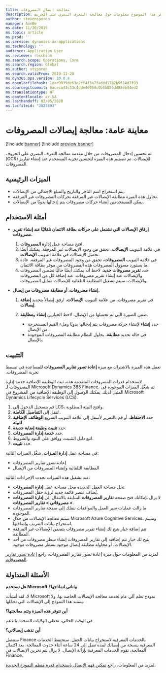 ```yaml
---
title: معالجة إيصال المصروفات
description: يوفر هذا الموضوع معلومات حول معالجة التعرف البصري على الحرىف (OCR) للإيصالات. تم تصميم هذه الميزة لتحسين تجربة المستخدم عند إنشاء تقارير المصروفات في Microsoft Dynamics 365 Finance.
author: stevensporen
manager: AnnBe
ms.date: 11/20/2019
ms.topic: article
ms.prod: ''
ms.service: dynamics-ax-applications
ms.technology: ''
audience: Application User
ms.reviewer: roschlom
ms.search.scope: Operations, Core
ms.search.region: Global
ms.author: stsporen
ms.search.validFrom: 2019-11-20
ms.dyn365.ops.version: 10.0.8
ms.openlocfilehash: 1ead9039de63e2cf4f3a7faddd1702b9614d7f99
ms.sourcegitcommit: 6aceca43c53c4dde46954c0b6b855d488eb44ed2
ms.translationtype: HT
ms.contentlocale: ar-SA
ms.lasthandoff: 02/05/2020
ms.locfileid: "3027893"
---
```

# <a name="public-preview-expense-receipt-processing"></a>معاينة عامة: معالجة إيصالات المصروفات

[!include [banner](../includes/banner.md)]
[!include [preview banner](../includes/preview-banner.md)]


تم تحسين إدخال المصروفات من خلال مقدمة معالجة التعرف البصري على الحروف (OCR) للإيصالات. تم تصميم هذه الميزة لتحسين تجربة المستخدم عند إنشاء تقارير المصروفات.

## <a name="key-features"></a>الميزات الرئيسية

- يتم استخراج اسم التاجر والتاريخ والمبلغ الإجمالي من الإيصالات.
- تحاول هذه الميزة مطابقة الإيصالات غير المرفقة بحركات المصروفات غير المرفقة.
- يمكن للمستخدمين إنشاء حركات مصروفات يتم إدخالها يدويًا من الإيصالات.

## <a name="usage-examples"></a>أمثلة الاستخدام

- **إرفاق الإيصالات التي تشتمل على حركات بطاقة الائتمان تلقائيًا عند إنشاء تقرير مصروفات.**

    1. افتح مساحة عمل **إدارة المصروفات**.
    2. في علامة التبويب **الإيصالات**، تحقق من وجود الإيصالات غير المرفقة. يمكنك أيضًا تحميل الإيصالات في علامة التبويب **الإيصالات**.
    3. في علامة التبويب **المصروفات**، تحقق من وجود المصروفات غير المرفقة. عادة ما يستورد مسؤول المصروفات هذه المصروفات من موفر بطاقة الائتمان.
    4. حدد  **تقرير مصروفات جديد**. لاحظ أنه يمكنك أيضًا حاليًا تضمين المصروفات والإيصالات عند إنشاء تقرير مصروفات. عند إضافة كل من المصروفات والإيصالات، سيتم تشغيل المطابقة التلقائية للإيصالات مقابل المصروفات.

- **إنشاء مصروفات، أو مطابقة مصروفات من إيصال.**

    1. في تقرير مصروفات، من علامة التبويب **الإيصالات**، ارفق إيصالاً بتحديد **إضافة إيصالات**.
    2. ضمن الصورة التي تم تحميلها من الإيصال، لاحظ الخيارين **إنشاء** و**مطابقة**.

        - حدد **إنشاء** لإنشاء حركة مصروفات يتم إدخالها يدويًا وملء القيم المستخرجة من الإيصال.
        - في حالة تحديد **مطابقة**، يحاول النظام مطابقة المصروفات الموجودة بالإيصال.

## <a name="installation"></a>التثبيت

تعمل هذه الميزة بالاشتراك مع ميزة **‏‫إعادة تصور تقارير المصروفات** للمساعدة في تبسيط تجربة المصروفات.

لاستخدام قدرات المصروفات المتقدمة هذه، ثبت الوظيفة الإضافية خدمة إدارة المصروفات لـ Microsoft Dynamics 365 Finance، ثم شغَّل الميزات الموجودة في المثيل لديك. يمكنك الوصول إلى الوظيفة الإضافية من المشروع في Microsoft Dynamics Lifecycle Services (LCS).

1. قم بتسجيل الدخول إلى LCS، وافتح البيئة المطلوبة.
2. انتقل إلى **التفاصيل الكاملة**.
3. حدد **الاحتفاظ**، أو قم بالتمرير لأسفل إلى علامة التبويب السريع **الوظائف الإضافية للبيئة**.
4. حدد **تثبيت وظيفة إضاية جديدة**.
5. حدد **خدمة إدارة المصروفات**.
6. اتبع دليل التثبيت، ووافق علي البنود والشروط.
7. حدد **تثبيت**.

في مساحة عمل **إدارة الميزات**، شغَّل الميزات التالية:

- إعادة تصور تقارير المصروفات
- المطابقة التلقائية وإنشاء المصروفات من الإيصال

عند تشغيل هذه الميزات تحدث الإجراءات التالية:

- تحل مساحة العمل الجديدة محل مساحة عمل **إدارة المصروفات**.
- يُضاف عنصر قائمة جديد لرؤية حقل المصروفات.
- لا يزال بإمكانك فتح صفحة **تقارير المصروفات** السابقة بالانتقال إلى **إدارة المصروفات > مصروفاتي > تقارير المصروفات**.
- ما زالت عمليات سير العمل والموافقات تنقلك إلى صفحة تقارير المصروفات الموجودة.
- ستتم معالجة الإيصالات من خلال Microsoft Azure Cognitive Services، وسيتم استخراج بيانات التعريف وإضافتها.
- تتم إضافة خيار يتيح لك إنشاء تقرير مصروفات يتضمن الإيصالات غير المرفقة المطابقة.
- يتيح لك خيار تتم إضافته إلى تقارير المصروفات إنشاء سطر مصروفات من أحد الإيصالات، أو محاولة مطابقة إيصال موجود بسطر مصروفات موجود.

لمزيد من المعلومات حول ميزة ‏‫إعادة تصور تقارير المصروفات‬، راجع [‏‫إعادة تصور تقارير المصروفات‬](ExpenseWorkspaceNew.md).

## <a name="frequently-asked-questions"></a>الأسئلة المتداولة

**هل تستخدم Microsoft بياناتي لنماذجها؟**

لا، لقد أنشأت Microsoft نموذج تعلم آلي عام لخدمة معالجة الإيصالات الخاصة بها. ولا يستند هذا النموذج إلى الإيصالات التي تحمِّلها.

**أين تتوفر هذه الميزة وتتم معالجتها؟**

في الوقت الحالي، تحظى الولايات المتحدة بالدعم.

**أين تذهب إيصالاتي؟**

ستتصل Finance بالخدمات المعرفية لاستخراج بيانات الحقل. ستحتفظ الخدمات المعرفية بنسخة من إيصالك لمدة تصل إلى 24 ساعة أثناء حدوث المعالجة. بعد اكتمال المعالجة، تقوم الخدمات المعرفية بإزالة الإيصال. لا يزال يتم تخزين الإيصالات في Finance.

لمزيد من المعلومات، راجع [تمكين فهم الإيصال باستخدام قدرة منظم النموذج الجديدة](https://azure.microsoft.com/blog/enable-receipt-understanding-with-form-recognizer-s-new-capability/).
